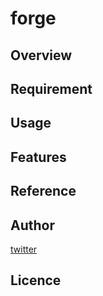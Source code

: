 # forge

## Overview

## Requirement

## Usage

## Features

## Reference

## Author

[twitter](https://twitter.com/Kotabrog)

## Licence
